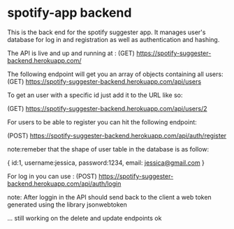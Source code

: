 # spotify-app backend

This is the back end for the spotify suggester app.
It manages user's database for log in and registration as well as authentication and hashing.

The API is live and up and running at :
(GET)
https://spotify-suggester-backend.herokuapp.com/


The following endpoint will get you an array of objects containing all users:
(GET)
https://spotify-suggester-backend.herokuapp.com/api/users

To get an user with a specific id just add it to the URL like so:

(GET)
https://spotify-suggester-backend.herokuapp.com/api/users/2


For users to be able to register you can hit the following endpoint:

(POST)
https://spotify-suggester-backend.herokuapp.com/api/auth/register

note:remeber that the shape of user table in the database is as follow:

{
    id:1,
    username:jessica,
    password:1234,
    email: jessica@gmail.com
}


For log in you can use :
(POST)
https://spotify-suggester-backend.herokuapp.com/api/auth/login 

note: After loggin in the API should send back to the client a web token generated using the library jsonwebtoken




... still working on the delete and update endpoints ok




